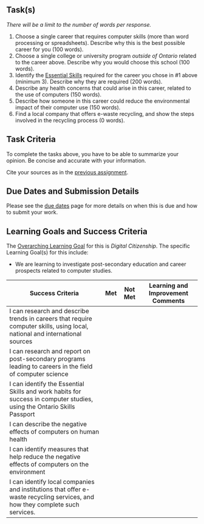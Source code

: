 ## Task(s)

_There will be a limit to the number of words per response._

1. Choose a single career that requires computer skills (more than word processing or spreadsheets).  Describe why this is the best possible career for you (100 words).
2. Choose a single college or university program *outside of Ontario* related to the career above. Describe why you would choose this school (100 words).
3. Identify the [Essential Skills](http://www.skills.edu.gov.on.ca/OSP2Web/TCU/DisplayEssentialSkills.xhtml) required for the career you chose in #1 above (minimum 3).  Describe why they are required (200 words).
4. Describe any health concerns that could arise in this career, related to the use of computers (150 words).
5. Describe how someone in this career could reduce the environmental impact of their computer use (150 words).
6. Find a local company that offers e-waste recycling, and show the steps involved in the recycling process (0 words).

## Task Criteria 
To complete the tasks above, you have to be able to summarize your opinion.  Be concise and accurate with your information.

Cite your sources as in the [previous assignment](./Computers-and-Society).  

## Due Dates and Submission Details

Please see the [due dates](./Due-Dates-and-Submission-Details) page for more details on when this is due and how to submit your work.

## Learning Goals and Success Criteria

The [Overarching Learning Goal](./images/ICS2O.jpg) for this is _Digital Citizenship_.
The specific Learning Goal(s) for this include:
  * We are learning to investigate post-secondary education and career prospects related to computer studies.

| Success Criteria | Met | Not Met | Learning and Improvement Comments |
| ----------- | --- | ------ | ------- |
| I can research and describe trends in careers that require computer skills, using local, national and international sources  | | | |
| I can research and report on post-secondary programs leading to careers in the field of computer science | | | |
| I can identify the Essential Skills and work habits for success in computer studies, using the Ontario Skills Passport | | | |
| I can describe the negative effects of computers on human health  | | | |
| I can identify measures that help reduce the negative effects of computers on the environment | | | |
| I can identify local companies and institutions that offer e-waste recycling services, and how they complete such services.  | | | |


